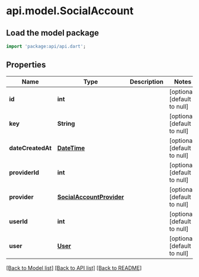 # api.model.SocialAccount

## Load the model package
```dart
import 'package:api/api.dart';
```

## Properties
Name | Type | Description | Notes
------------ | ------------- | ------------- | -------------
**id** | **int** |  | [optional] [default to null]
**key** | **String** |  | [optional] [default to null]
**dateCreatedAt** | [**DateTime**](DateTime.md) |  | [optional] [default to null]
**providerId** | **int** |  | [optional] [default to null]
**provider** | [**SocialAccountProvider**](SocialAccountProvider.md) |  | [optional] [default to null]
**userId** | **int** |  | [optional] [default to null]
**user** | [**User**](User.md) |  | [optional] [default to null]

[[Back to Model list]](../README.md#documentation-for-models) [[Back to API list]](../README.md#documentation-for-api-endpoints) [[Back to README]](../README.md)


